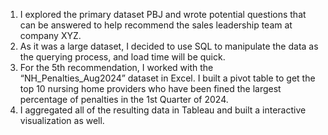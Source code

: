 1.	I explored the primary dataset PBJ and wrote potential questions that can be answered to help recommend the sales leadership team at company XYZ.
2.	As it was a large dataset, I decided to use SQL to manipulate the data as the querying process, and load time will be quick. 
3.	For the 5th recommendation, I worked with the “NH_Penalties_Aug2024” dataset in Excel. I built a pivot table to get the top 10 nursing home providers who have been fined the largest percentage of penalties in the 1st Quarter of 2024. 
4.	I aggregated all of the resulting data in Tableau and built a interactive visualization as well. 
